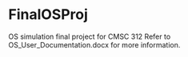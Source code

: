 # FinalOSProj
OS simulation final project for CMSC 312
Refer to OS_User_Documentation.docx for more information.
